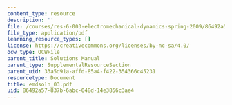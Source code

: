 ```yaml
---
content_type: resource
description: ''
file: /courses/res-6-003-electromechanical-dynamics-spring-2009/86492a57837b6abc048d14e3856c3ae4_emdsoln_03.pdf
file_type: application/pdf
learning_resource_types: []
license: https://creativecommons.org/licenses/by-nc-sa/4.0/
ocw_type: OCWFile
parent_title: Solutions Manual
parent_type: SupplementalResourceSection
parent_uid: 33a5d91a-affd-85a4-f422-354366c45231
resourcetype: Document
title: emdsoln_03.pdf
uid: 86492a57-837b-6abc-048d-14e3856c3ae4
---
```

